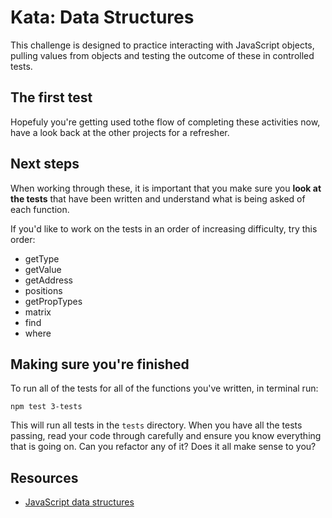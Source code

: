 # Kata: Data Structures

This challenge is designed to practice interacting with JavaScript objects, pulling values from objects and testing the outcome of these in controlled tests.

## The first test

Hopefuly you're getting used tothe flow of completing these activities now, have a look back at the other projects for a refresher.

## Next steps

When working through these, it is important that you make sure you **look at the tests** that have been written and understand what is being asked of each function. 

If you'd like to work on the tests in an order of increasing difficulty, try this order:

* getType
* getValue
* getAddress
* positions
* getPropTypes
* matrix
* find
* where


## Making sure you're finished

To run all of the tests for all of the functions you've written, in terminal run:

```
npm test 3-tests
```

This will run all tests in the `tests` directory. When you have all the tests passing, read your code through carefully and ensure you know everything that is going on. Can you refactor any of it? Does it all make sense to you?


## Resources

* [JavaScript data structures](https://developer.mozilla.org/en-US/docs/Web/JavaScript/Data_structures)
